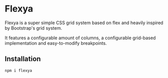 # Flexya
Flexya is a super simple CSS grid system based on flex and heavily inspired by Bootstrap's grid system.

It features a configurable amount of columns, a configurable grid-based implementation and easy-to-modify breakpoints.

## Installation
`npm i flexya`